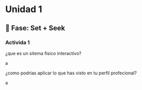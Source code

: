 # Unidad 1

## 🔎 Fase: Set + Seek

### Activida 1

¿que es un sitema fisico interactivo?

a

¿como podrias aplicar lo que has visto en tu perfil profecional?

a
